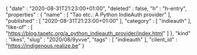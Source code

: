 {
  "date" : "2020-08-31T21:23:00+01:00",
  "deleted" : false,
  "h" : "h-entry",
  "properties" : {
    "name" : [ "Tao etc.: A Python IndieAuth provider" ],
    "published" : [ "2020-08-31T21:23:00+01:00" ],
    "category" : [ "indieauth" ],
    "like-of" : [ "https://blog.taoetc.org/a_python_indieauth_provider/index.html" ]
  },
  "kind" : "likes",
  "slug" : "2020/08/9yvve",
  "tags" : [ "indieauth" ],
  "client_id" : "https://indigenous.realize.be"
}
